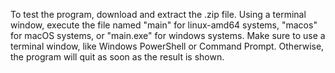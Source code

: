 To test the program, download and extract the .zip file. Using a terminal window, execute the file named "main" for linux-amd64 systems, "macos" for macOS systems, or "main.exe" for windows systems. Make sure to use a terminal window, like Windows PowerShell or Command Prompt. Otherwise, the program will quit as soon as the result is shown.
